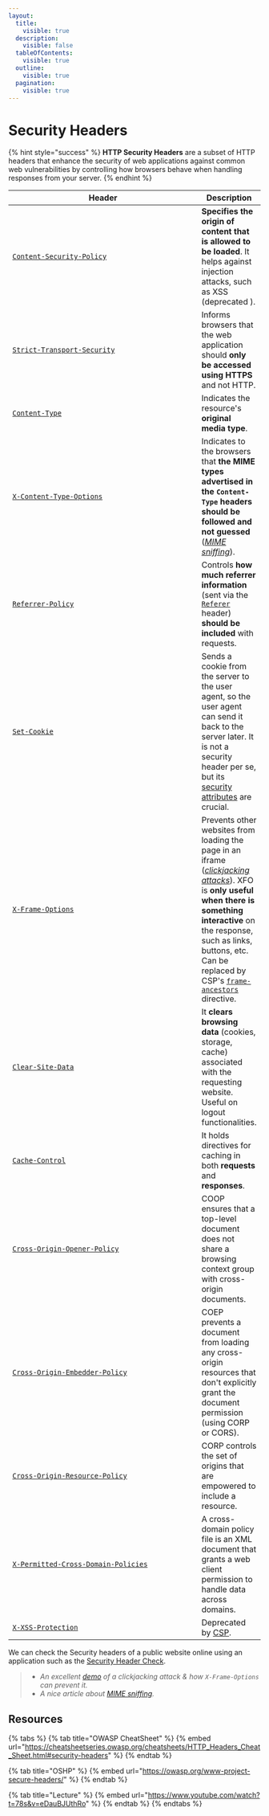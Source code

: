 ```yaml
---
layout:
  title:
    visible: true
  description:
    visible: false
  tableOfContents:
    visible: true
  outline:
    visible: true
  pagination:
    visible: true
---
```


# Security Headers

{% hint style="success" %}
**HTTP Security Headers** are a subset of HTTP headers that enhance the security of web applications against common web vulnerabilities by controlling how browsers behave when handling responses from your server.
{% endhint %}

<table><thead><tr><th width="377">Header</th><th>Description</th></tr></thead><tbody><tr><td><a href="https://cheatsheetseries.owasp.org/cheatsheets/HTTP_Headers_Cheat_Sheet.html#content-security-policy-csp"><code>Content-Security-Policy</code></a></td><td><strong>Specifies the origin of content that is allowed to be loaded</strong>. It helps against injection attacks, such as XSS (deprecated ).</td></tr><tr><td><a href="https://cheatsheetseries.owasp.org/cheatsheets/HTTP_Headers_Cheat_Sheet.html#strict-transport-security-hsts"><code>Strict-Transport-Security</code></a></td><td>Informs browsers that the web application should <strong>only be accessed using HTTPS</strong> and not HTTP.</td></tr><tr><td><a href="https://cheatsheetseries.owasp.org/cheatsheets/HTTP_Headers_Cheat_Sheet.html#content-type"><code>Content-Type</code></a></td><td>Indicates the resource's <strong>original media type</strong>.</td></tr><tr><td><a href="https://cheatsheetseries.owasp.org/cheatsheets/HTTP_Headers_Cheat_Sheet.html#x-content-type-options"><code>X-Content-Type-Options</code></a></td><td>Indicates to the browsers that <strong>the MIME types advertised in the <code>Content-Type</code> headers should be followed and not guessed</strong> (<a href="https://www.keycdn.com/support/what-is-mime-sniffing"><em>MIME sniffing</em></a>).</td></tr><tr><td><a href="https://cheatsheetseries.owasp.org/cheatsheets/HTTP_Headers_Cheat_Sheet.html#referrer-policy"><code>Referrer-Policy</code></a></td><td>Controls <strong>how much referrer information</strong> (sent via the <a href="https://developer.mozilla.org/en-US/docs/Web/HTTP/Headers/Referer"><code>Referer</code></a> header) <strong>should be included</strong> with requests.</td></tr><tr><td><a href="https://cheatsheetseries.owasp.org/cheatsheets/HTTP_Headers_Cheat_Sheet.html#set-cookie"><code>Set-Cookie</code></a></td><td>Sends a cookie from the server to the user agent, so the user agent can send it back to the server later. It is not a security header per se, but its <a href="cookie-flags.md">security attributes</a> are crucial.</td></tr><tr><td><a href="https://cheatsheetseries.owasp.org/cheatsheets/HTTP_Headers_Cheat_Sheet.html#x-frame-options"><code>X-Frame-Options</code></a></td><td>Prevents other websites from loading the page in an iframe (<a href="https://owasp.org/www-community/attacks/Clickjacking"><em>clickjacking attacks</em></a>). XFO is <strong>only useful when there is something interactive</strong> on the response, such as links, buttons, etc. Can be replaced by CSP's <a href="https://cheatsheetseries.owasp.org/cheatsheets/Content_Security_Policy_Cheat_Sheet.html#preventing-framing-attacks-clickjacking-cross-site-leaks"><code>frame-ancestors</code></a> directive.</td></tr><tr><td><a href="https://owasp.org/www-project-secure-headers/#clear-site-data"><code>Clear-Site-Data</code></a></td><td>It <strong>clears browsing data</strong> (cookies, storage, cache) associated with the requesting website. Useful on logout functionalities.</td></tr><tr><td><a href="https://owasp.org/www-project-secure-headers/#cache-control"><code>Cache-Control</code></a></td><td>It holds directives for caching in both <strong>requests</strong> and <strong>responses</strong>.</td></tr><tr><td><a href="https://cheatsheetseries.owasp.org/cheatsheets/HTTP_Headers_Cheat_Sheet.html#cross-origin-opener-policy-coop"><code>Cross-Origin-Opener-Policy</code></a></td><td>COOP ensures that a top-level document does not share a browsing context group with cross-origin documents.</td></tr><tr><td><a href="https://cheatsheetseries.owasp.org/cheatsheets/HTTP_Headers_Cheat_Sheet.html#cross-origin-embedder-policy-coep"><code>Cross-Origin-Embedder-Policy</code></a></td><td>COEP prevents a document from loading any cross-origin resources that don't explicitly grant the document permission (using CORP or CORS).</td></tr><tr><td><a href="https://cheatsheetseries.owasp.org/cheatsheets/HTTP_Headers_Cheat_Sheet.html#cross-origin-resource-policy-corp"><code>Cross-Origin-Resource-Policy</code></a></td><td>CORP controls the set of origins that are empowered to include a resource.</td></tr><tr><td><a href="https://owasp.org/www-project-secure-headers/#x-permitted-cross-domain-policies"><code>X-Permitted-Cross-Domain-Policies</code></a></td><td>A cross-domain policy file is an XML document that grants a web client permission to handle data across domains.</td></tr><tr><td><a href="https://cheatsheetseries.owasp.org/cheatsheets/HTTP_Headers_Cheat_Sheet.html#x-xss-protection"><code>X-XSS-Protection</code></a></td><td>Deprecated by <a data-footnote-ref href="#user-content-fn-1">CSP</a>.</td></tr></tbody></table>

We can check the Security headers of a public website online using an application such as the [Security Header Check](https://securityheaders.com/).&#x20;

> * _An excellent_ [_demo_](https://youtu.be/eDauBJUthRo?t=1501) _of a clickjacking attack & how `X-Frame-Options` can prevent it._
> * _A nice article about_ [_MIME sniffing_](https://www.keycdn.com/support/what-is-mime-sniffing)_._

## Resources

{% tabs %}
{% tab title="OWASP CheatSheet" %}
{% embed url="https://cheatsheetseries.owasp.org/cheatsheets/HTTP_Headers_Cheat_Sheet.html#security-headers" %}
{% endtab %}

{% tab title="OSHP" %}
{% embed url="https://owasp.org/www-project-secure-headers/" %}
{% endtab %}

{% tab title="Lecture" %}
{% embed url="https://www.youtube.com/watch?t=78s&v=eDauBJUthRo" %}
{% endtab %}
{% endtabs %}

[^1]: Content-Security-Policy
